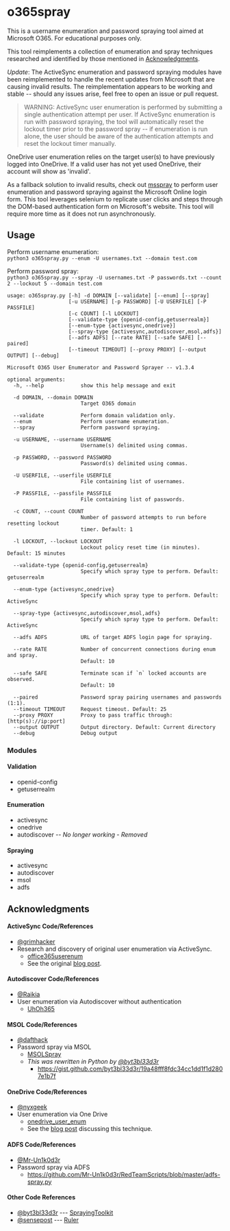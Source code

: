 # o365spray

This is a username enumeration and password spraying tool aimed at Microsoft O365. For educational purposes only.

This tool reimplements a collection of enumeration and spray techniques researched and identified by those mentioned in [Acknowledgments](#Acknowledgments).

*Update*: The ActiveSync enumeration and password spraying modules have been reimplemented to handle the recent updates from Microsoft that are causing invalid results. The reimplementation appears to be working and stable -- should any issues arise, feel free to open an issue or pull request.

> WARNING: ActiveSync user enumeration is performed by submitting a single authentication attempt per user. If ActiveSync enumeration is run with password spraying, the tool will automatically reset the lockout timer prior to the password spray -- if enumeration is run alone, the user should be aware of the authentication attempts and reset the lockout timer manually.

OneDrive user enumeration relies on the target user(s) to have previously logged into OneDrive. If a valid user has not yet used OneDrive, their account will show as 'invalid'.

As a fallback solution to invalid results, check out [msspray](https://github.com/0xZDH/msspray) to perform user enumeration and password spraying against the Microsoft Online login form. This tool leverages selenium to replicate user clicks and steps through the DOM-based authentication form on Microsoft's website. This tool will require more time as it does not run asynchronously.

## Usage

Perform username enumeration:<br>
`python3 o365spray.py --enum -U usernames.txt --domain test.com`

Perform password spray:<br>
`python3 o365spray.py --spray -U usernames.txt -P passwords.txt --count 2 --lockout 5 --domain test.com`


```
usage: o365spray.py [-h] -d DOMAIN [--validate] [--enum] [--spray]
                    [-u USERNAME] [-p PASSWORD] [-U USERFILE] [-P PASSFILE]
                    [-c COUNT] [-l LOCKOUT]
                    [--validate-type {openid-config,getuserrealm}]
                    [--enum-type {activesync,onedrive}]
                    [--spray-type {activesync,autodiscover,msol,adfs}]
                    [--adfs ADFS] [--rate RATE] [--safe SAFE] [--paired]
                    [--timeout TIMEOUT] [--proxy PROXY] [--output OUTPUT] [--debug]

Microsoft O365 User Enumerator and Password Sprayer -- v1.3.4

optional arguments:
  -h, --help            show this help message and exit

  -d DOMAIN, --domain DOMAIN
                        Target O365 domain

  --validate            Perform domain validation only.
  --enum                Perform username enumeration.
  --spray               Perform password spraying.

  -u USERNAME, --username USERNAME
                        Username(s) delimited using commas.

  -p PASSWORD, --password PASSWORD
                        Password(s) delimited using commas.

  -U USERFILE, --userfile USERFILE
                        File containing list of usernames.

  -P PASSFILE, --passfile PASSFILE
                        File containing list of passwords.

  -c COUNT, --count COUNT
                        Number of password attempts to run before resetting lockout
                        timer. Default: 1

  -l LOCKOUT, --lockout LOCKOUT
                        Lockout policy reset time (in minutes). Default: 15 minutes

  --validate-type {openid-config,getuserrealm}
                        Specify which spray type to perform. Default: getuserrealm

  --enum-type {activesync,onedrive}
                        Specify which spray type to perform. Default: ActiveSync

  --spray-type {activesync,autodiscover,msol,adfs}
                        Specify which spray type to perform. Default: ActiveSync

  --adfs ADFS           URL of target ADFS login page for spraying.

  --rate RATE           Number of concurrent connections during enum and spray.
                        Default: 10

  --safe SAFE           Terminate scan if `n` locked accounts are observed.
                        Default: 10

  --paired              Password spray pairing usernames and passwords (1:1).
  --timeout TIMEOUT     Request timeout. Default: 25
  --proxy PROXY         Proxy to pass traffic through: [http(s)://ip:port]
  --output OUTPUT       Output directory. Default: Current directory
  --debug               Debug output
```

### Modules

#### Validation
* openid-config
* getuserrealm

#### Enumeration
* activesync
* onedrive
* autodiscover -- *No longer working - Removed*

#### Spraying
* activesync
* autodiscover
* msol
* adfs

## Acknowledgments

#### ActiveSync Code/References
* [@grimhacker](https://bitbucket.org/grimhacker)
* Research and discovery of original user enumeration via ActiveSync.
    * [office365userenum](https://bitbucket.org/grimhacker/office365userenum/src/master/)
    * See the original [blog post](https://grimhacker.com/2017/07/24/office365-activesync-username-enumeration/).

#### Autodiscover Code/References
* [@Raikia](https://github.com/Raikia)
* User enumeration via Autodiscover without authentication
    * [UhOh365](https://github.com/Raikia/UhOh365)

#### MSOL Code/References
* [@dafthack](https://github.com/dafthack)
* Password spray via MSOL
    * [MSOLSpray](https://github.com/dafthack/MSOLSpray)
    * *This was rewritten in Python by [@byt3bl33d3r](https://github.com/byt3bl33d3r)*
        * https://gist.github.com/byt3bl33d3r/19a48fff8fdc34cc1dd1f1d2807e1b7f

#### OneDrive Code/References
* [@nyxgeek](https://github.com/nyxgeek)
* User enumeration via One Drive
    * [onedrive_user_enum](https://github.com/nyxgeek/onedrive_user_enum)
    * See the [blog post](https://www.trustedsec.com/blog/achieving-passive-user-enumeration-with-onedrive/) discussing this technique.

#### ADFS Code/References
* [@Mr-Un1k0d3r](https://github.com/Mr-Un1k0d3r)
* Password spray via ADFS
    * https://github.com/Mr-Un1k0d3r/RedTeamScripts/blob/master/adfs-spray.py

#### Other Code References
* [@byt3bl33d3r](https://github.com/byt3bl33d3r) --- [SprayingToolkit](https://github.com/byt3bl33d3r/SprayingToolkit/)
* [@sensepost](https://github.com/sensepost) --- [Ruler](https://github.com/sensepost/ruler/)
